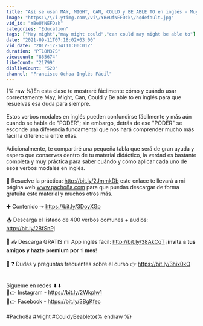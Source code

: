 ```yaml
---
title: "Así se usan MAY, MIGHT, CAN, COULD y BE ABLE TO en inglés - Muy fácil"
image: "https:\/\/i.ytimg.com\/vi\/YBeUfNEFDzk\/hqdefault.jpg"
vid_id: "YBeUfNEFDzk"
categories: "Education"
tags: ["May might","may might could","can could may might be able to"]
date: "2021-09-11T07:18:02+03:00"
vid_date: "2017-12-14T11:00:01Z"
duration: "PT18M37S"
viewcount: "865674"
likeCount: "21799"
dislikeCount: "520"
channel: "Francisco Ochoa Inglés Fácil"
---
```

{% raw %}En esta clase te mostraré fácilmente cómo y cuándo usar correctamente May, Might, Can, Could y Be able to en inglés para que resuelvas esa duda para siempre.<br /><br />Estos verbos modales en inglés pueden confundirse fácilmente y más aún cuando se habla de &quot;PODER&quot;; sin embargo, detrás de ese &quot;PODER&quot; se esconde una diferencia fundamental que nos hará comprender mucho más fácil la diferencia entre ellas. <br /><br />Adicionalmente, te compartiré una pequeña tabla que será de gran ayuda y espero que conserves dentro de tu material didáctico, la verdad es bastante completa y muy práctica para saber cuándo y cómo aplicar cada uno de esos verbos modales en inglés.<br /><br />📝 Resuelve la práctica: <a rel="nofollow" target="blank" href="http://bit.ly/2JmmkDb">http://bit.ly/2JmmkDb</a> este enlace te llevará a mi página web www.pacho8a.com para que puedas descargar de forma gratuita este material y muchos otros más.<br /><br />✚ Contenido ⇢ <a rel="nofollow" target="blank" href="https://bit.ly/3DoyXGp">https://bit.ly/3DoyXGp</a><br /><br />📥 Descarga el listado de 400 verbos comunes + audios: <a rel="nofollow" target="blank" href="http://bit.ly/2BfSnPj">http://bit.ly/2BfSnPj</a><br /><br />📲 📥 Descarga GRATIS mi App inglés fácil: <a rel="nofollow" target="blank" href="http://bit.ly/38AkCqT">http://bit.ly/38AkCqT</a> ​¡𝐢𝐧𝐯𝐢𝐭𝐚 𝐚 𝐭𝐮𝐬 𝐚𝐦𝐢𝐠𝐨𝐬 𝐲 𝐡𝐚𝐳𝐭𝐞 𝐩𝐫𝐞𝐦𝐢𝐮𝐦 𝐩𝐨𝐫 𝟏 𝐦𝐞𝐬!<br /><br />🧐 ❓ Dudas y preguntas frecuentes sobre el curso 👉 <a rel="nofollow" target="blank" href="https://bit.ly/3hix0kO">https://bit.ly/3hix0kO</a><br /><br /><br />Sígueme en redes ⬇⬇<br />📱👉 Instagram - <a rel="nofollow" target="blank" href="https://bit.ly/2Wkplw1">https://bit.ly/2Wkplw1</a><br />📱👉 Facebook - <a rel="nofollow" target="blank" href="https://bit.ly/3BgKfec">https://bit.ly/3BgKfec</a><br /><br />#Pacho8a #Might #CouldyBeableto{% endraw %}

